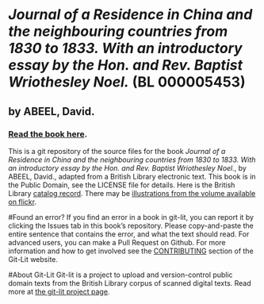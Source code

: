 # _Journal of a Residence in China and the neighbouring countries from 1830 to 1833. With an introductory essay by the Hon. and Rev. Baptist Wriothesley Noel._ (BL 000005453)
## by ABEEL, David.

### [Read the book here](https://Git-Lit.github.io/000005453). 

This is a git repository of the source files for the book _Journal of a Residence in China and the neighbouring countries from 1830 to 1833. With an introductory essay by the Hon. and Rev. Baptist Wriothesley Noel._, by ABEEL, David., adapted from a British Library electronic text. This book is in the Public Domain, see the LICENSE file for details.  Here is the British Library [catalog record](http://explore.bl.uk/primo_library/libweb/action/search.do?cs=frb&doc=BLL01000005453&dscnt=1&scp.scps=scope:(BLCONTENT)&frbg=&tab=local_tab&srt=rank&ct=search&mode=Basic&dum=true&tb=t&indx=1&vl(freeText0)=000005453&fn=search&vid=BLVU1).
There may be [illustrations from the volume available on flickr](https://www.flickr.com/photos/britishlibrary/tags/sysnum000005453).

#Found an error?
If you find an error in a book in git-lit, you can report it by clicking the Issues tab in this book’s repository. Please copy-and-paste the entire sentence that contains the error, and what the text should read. For advanced users, you can make a Pull Request on Github.  For more information and how to get involved see the [CONTRIBUTING](http://git-lit.github.io/#contributing) section of the Git-Lit website.

#About Git-Lit
Git-lit is a project to upload and version-control public domain texts from the British Library corpus of scanned digital texts. Read more at [the git-lit project page](https://github.com/Git-Lit/git-lit).